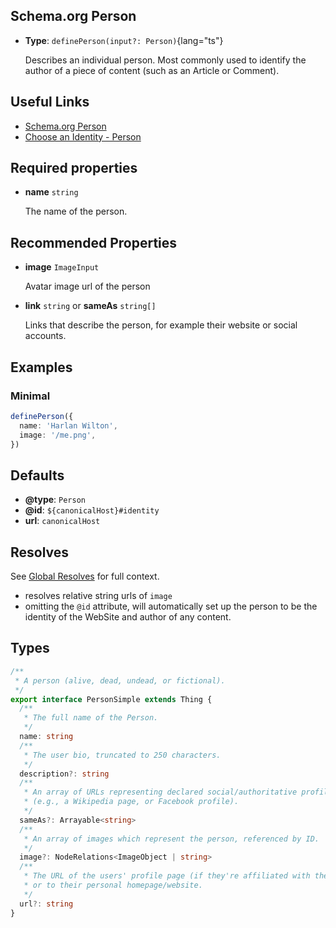 ## Schema.org Person

- **Type**: `definePerson(input?: Person)`{lang="ts"}

  Describes an individual person. Most commonly used to identify the author of a piece of content (such as an Article or Comment).

## Useful Links

- [Schema.org Person](https://schema.org/Person)
- [Choose an Identity - Person](/schema-org/recipes/identity#person)

## Required properties

- **name** `string`

  The name of the person.

## Recommended Properties

- **image**  `ImageInput`

  Avatar image url of the person

- **link** `string` or **sameAs** `string[]`

  Links that describe the person, for example their website or social accounts.

## Examples

### Minimal

```ts
definePerson({
  name: 'Harlan Wilton',
  image: '/me.png',
})
```

## Defaults

- **@type**: `Person`
- **@id**: `${canonicalHost}#identity`
- **url**: `canonicalHost`

## Resolves

See [Global Resolves](/docs/schema-org/guides/get-started/overview#site-page-level-config) for full context.

- resolves relative string urls of `image`
- omitting the `@id` attribute, will automatically set up the person to be the identity of the WebSite and author
  of any content.

## Types

```ts
/**
 * A person (alive, dead, undead, or fictional).
 */
export interface PersonSimple extends Thing {
  /**
   * The full name of the Person.
   */
  name: string
  /**
   * The user bio, truncated to 250 characters.
   */
  description?: string
  /**
   * An array of URLs representing declared social/authoritative profiles of the person
   * (e.g., a Wikipedia page, or Facebook profile).
   */
  sameAs?: Arrayable<string>
  /**
   * An array of images which represent the person, referenced by ID.
   */
  image?: NodeRelations<ImageObject | string>
  /**
   * The URL of the users' profile page (if they're affiliated with the site in question),
   * or to their personal homepage/website.
   */
  url?: string
}
```
